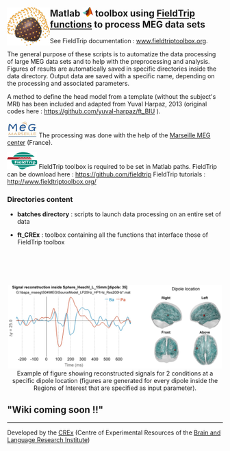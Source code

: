 ## <img align="left" src="img/logo_ft_crexp.png" width="100"> Matlab <img src="img/logo_matlab.png" width="25"> toolbox using <a href="https://github.com/fieldtrip" target="_blank">FieldTrip functions</a> to process MEG data sets  

See FieldTrip documentation : <a href="http://www.fieldtriptoolbox.org/" target="_blank">www.fieldtriptoolbox.org</a>.

The general purpose of these scripts is to automatize the data processing of large MEG data sets and to help with the preprocessing and analysis. 
Figures of results are automatically saved in specific directories inside the data directory. Output data are saved with a specific name, depending on the processing and associated parameters. 

A method to define the head model from a template (without the subject's MRI) has been included and adapted from Yuval Harpaz, 2013 (original codes here :  https://github.com/yuval-harpaz/ft_BIU ).

<a href="http://meg.univ-amu.fr/wiki/Main_Page" target="_blank"><img src="/img/logo_MEG.png" width="70"></img></a>  The processing was done with the help of the <a href="http://meg.univ-amu.fr/wiki/Main_Page">Marseille MEG center</a> (France).

<a href="http://www.fieldtriptoolbox.org/" target="_blank"><img src="/img/logo_fieldtrip.png" width="70"></img></a>  FieldTrip toolbox is required to be set in Matlab paths. FieldTrip can be download here : https://github.com/fieldtrip
FieldTrip tutorials : <a href="http://www.fieldtriptoolbox.org/" target="_blank">http://www.fieldtriptoolbox.org/</a>


### Directories content
* **batches directory** : scripts to launch data processing on an entire set of data

* **ft_CREx** : toolbox containing all the functions that interface those of FieldTrip toolbox

<br/>






##


<br/>
<p align="center"> <img src="img/sourcesig_dipball_illus.jpg" width="500">
<br/>Example of figure showing reconstructed signals for 2 conditions at a specific dipole location (figures are generated for every dipole inside the Regions of Interest that are specified as input parameter).</p>





## "Wiki coming soon !!"

-------
Developed by the <a href="http://blricrex.hypotheses.org/" target="_blank">CREx</a> (Centre of Experimental Resources of the <a href="http://www.blri.fr/" target="_blank">Brain and Language Research Institute</a>)
